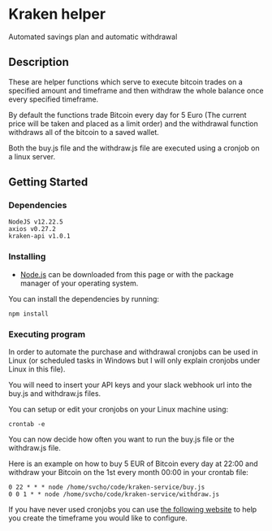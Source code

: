 # Kraken helper
Automated savings plan and automatic withdrawal

## Description

These are helper functions which serve to execute bitcoin trades on a specified amount and timeframe and then withdraw the whole balance once every specified timeframe.

By default the functions trade Bitcoin every day for 5 Euro (The current price will be taken and placed as a limit order) and the withdrawal function withdraws all of the bitcoin to a saved wallet.

Both the buy.js file and the withdraw.js file are executed using a cronjob on a linux server.

## Getting Started

### Dependencies

``` 
NodeJS v12.22.5
axios v0.27.2
kraken-api v1.0.1
```

### Installing

* [Node.js](https://nodejs.org/en/download/) can be downloaded from this page or with the package manager of your operating system.

You can install the dependencies by running:

``` 
npm install 
```

### Executing program

In order to automate the purchase and withdrawal cronjobs can be used in Linux (or scheduled tasks in Windows but I will only explain cronjobs under Linux in this file).

You will need to insert your API keys and your slack webhook url into the buy.js and withdraw.js files.

You can setup or edit your cronjobs on your Linux machine using:

``` 
crontab -e 
```

You can now decide how often you want to run the buy.js file or the withdraw.js file. 

Here is an example on how to buy 5 EUR of Bitcoin every day at 22:00 and withdraw your Bitcoin on the 1st every month 00:00 in your crontab file:

``` 
0 22 * * * node /home/svcho/code/kraken-service/buy.js
0 0 1 * * node /home/svcho/code/kraken-service/withdraw.js
```

If you have never used cronjobs you can use [the following website](https://crontab.guru/) to help you create the timeframe you would like to configure.